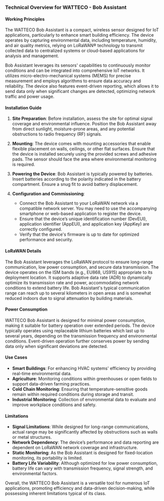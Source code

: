 ### Technical Overview for WATTECO - Bob Assistant

#### Working Principles
The WATTECO Bob Assistant is a compact, wireless sensor designed for IoT applications, particularly to enhance smart building efficiency. The device operates by capturing environmental data, including temperature, humidity, and air quality metrics, relying on LoRaWAN® technology to transmit collected data to centralized systems or cloud-based applications for analysis and management.

Bob Assistant leverages its sensors' capabilities to continuously monitor conditions and can be integrated into comprehensive IoT networks. It utilizes micro-electro-mechanical systems (MEMS) for precise measurement and employs algorithms to ensure data accuracy and reliability. The device also features event-driven reporting, which allows it to send data only when significant changes are detected, optimizing network traffic and power usage.

#### Installation Guide
1. **Site Preparation**: Before installation, assess the site for optimal signal coverage and environmental influence. Position the Bob Assistant away from direct sunlight, moisture-prone areas, and any potential obstructions to radio frequency (RF) signals.

2. **Mounting**: The device comes with mounting accessories that enable flexible placement on walls, ceilings, or other flat surfaces. Ensure that the device is installed securely using the provided screws and adhesive pads. The sensor should face the area where environmental monitoring is required.

3. **Powering the Device**: Bob Assistant is typically powered by batteries. Insert batteries according to the polarity indicated in the battery compartment. Ensure a snug fit to avoid battery displacement.

4. **Configuration and Commissioning**:
   - Connect the Bob Assistant to your LoRaWAN network via a compatible network server. You may need to use the accompanying smartphone or web-based application to register the device.
   - Ensure that the device’s unique identification number (DevEUI), application identifier (AppEUI), and application key (AppKey) are correctly configured.
   - Verify that the device's firmware is up to date for optimized performance and security.

#### LoRaWAN Details
The Bob Assistant leverages the LoRaWAN protocol to ensure long-range communication, low power consumption, and secure data transmission. The device operates on the ISM bands (e.g., EU868, US915) appropriate to its deployment location. It supports adaptive data rate (ADR) to dynamically optimize its transmission rate and power, accommodating network conditions to extend battery life. Bob Assistant's typical communication range can reach up to several kilometers in open areas and is somewhat reduced indoors due to signal attenuation by building materials.

#### Power Consumption
WATTECO Bob Assistant is designed for minimal power consumption, making it suitable for battery operation over extended periods. The device typically operates using replaceable lithium batteries which last up to several years, depending on the transmission frequency and environmental conditions. Event-driven operation further conserves power by sending data only when significant deviations are detected.

#### Use Cases
- **Smart Buildings**: For enhancing HVAC systems' efficiency by providing real-time environmental data.
- **Agriculture**: Monitoring conditions within greenhouses or open fields to support data-driven farming practices.
- **Cold Chain Monitoring**: Ensuring that temperature-sensitive goods remain within required conditions during storage and transit.
- **Industrial Monitoring**: Collection of environmental data to evaluate and improve workplace conditions and safety.

#### Limitations
- **Signal Limitations**: While designed for long-range communications, actual range may be significantly affected by obstructions such as walls or metal structures.
- **Network Dependency**: The device’s performance and data reporting are dependent on LoRaWAN network coverage and infrastructure.
- **Static Monitoring**: As the Bob Assistant is designed for fixed-location monitoring, its portability is limited.
- **Battery Life Variability**: Although optimized for low power consumption, battery life can vary with transmission frequency, signal strength, and environmental factors.

Overall, the WATTECO Bob Assistant is a versatile tool for numerous IoT applications, promoting efficiency and data-driven decision-making, while possessing inherent limitations typical of its class.